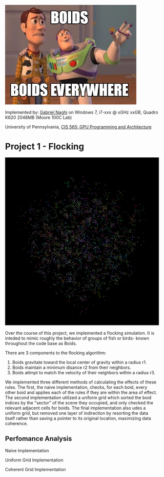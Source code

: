 

![](images/boids_meme.jpg)

Implemented by: [Gabriel Naghi](https://www.linkedin.com/in/gabriel-naghi-78ab4738) on Windows 7, i7-xxx @ xGHz xxGB, Quadro K620 2048MB (Moore 100C Lab)

University of Pennsylvania, [CIS 565: GPU Programming and Architecture](http://www.seas.upenn.edu/~cis565/)


Project 1 - Flocking
=====================

![](images/simulation.png)

Over the course of this project, we implemented a flocking simulation. It is inteded to mimic roughly the behavior of groups of fish or birds- known throughout the code base as Boids.

There are 3 components to the flocking algorithm:
1. Boids gravitate toward the local center of gravity within a radius r1. 
2. Boids maintain a minimum disance r2 from their neighbors.
3. Boids attmpt to match the velocity of their neighbors within a radius r3.

We implemented three different methods of calculating the effects of these rules. The first, the naive implementation, checks, for each boid, every other boid and applies each of the rules if they are within the area of effect. The second implementation utilized a uniform grid which sorted the boid indices by the "sector" of the scene they occupied, and only checked the relevant adjacent cells for boids. The final implementation also udes a uniform grid, but removed one layer of indirection by resorting the data itself rather than saving a pointer to its original location, maximizing data coherence.

Perfomance Analysis
----------------------

Naive Implementation



Uniform Grid Implementation



Coherent Grid Implementation

